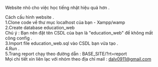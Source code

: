 
Website nhỏ cho việc học tiếng nhật hiệu quả hơn .

Cách cấu hình website .<br>
1.Clone code về thư mục localhost của bạn - Xampp/wamp<br>
2.Create database education_web <br>
Chú ý : Bạn nên đặt tên CSDL của bạn là "education_web" để không mất công config .<br>
3.Import file education_web.sql vào CSDL bạn vửa tạo .<br>
4.Run .<br>
5.Trang report chạy theo đường dẫn : BASE_SITE/?rt=report<br>
Mọi chi tiết xin liên lạc với nhóm theo địa chỉ mail : dalv0911@gmail.com<br>